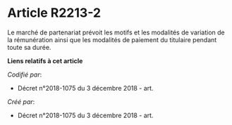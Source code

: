 # Article R2213-2

Le marché de partenariat prévoit les motifs et les modalités de variation de la rémunération ainsi que les modalités de
paiement du titulaire pendant toute sa durée.

**Liens relatifs à cet article**

_Codifié par_:

  - Décret n°2018-1075 du 3 décembre 2018 - art.

_Créé par_:

  - Décret n°2018-1075 du 3 décembre 2018 - art.
